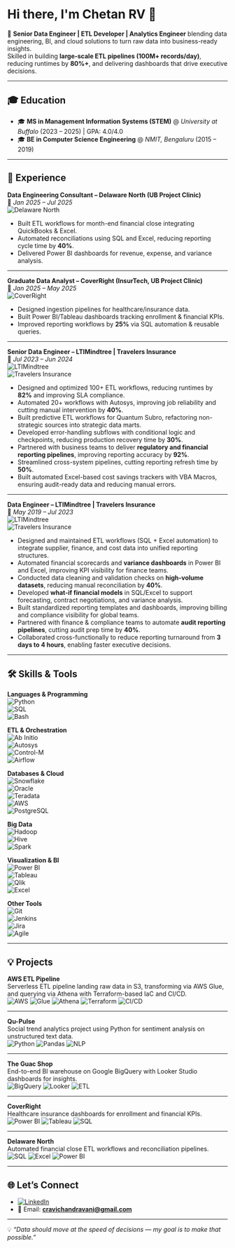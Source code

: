 # Hi there, I'm Chetan RV 👋  
🚀 **Senior Data Engineer | ETL Developer | Analytics Engineer** blending data engineering, BI, and cloud solutions to turn raw data into business-ready insights.  
Skilled in building **large-scale ETL pipelines (100M+ records/day)**, reducing runtimes by **80%+**, and delivering dashboards that drive executive decisions.  

---

## 🎓 Education  
- 🎓 **MS in Management Information Systems (STEM)** @ *University at Buffalo* (2023 – 2025) | GPA: 4.0/4.0  
- 🎓 **BE in Computer Science Engineering** @ *NMIT, Bengaluru* (2015 – 2019)  

---

## 💼 Experience  

**Data Engineering Consultant – Delaware North (UB Project Clinic)**  
📅 *Jan 2025 – Jul 2025*  
![Delaware North](https://img.shields.io/badge/Delaware_North-black?style=flat)  

- Built ETL workflows for month-end financial close integrating QuickBooks & Excel.  
- Automated reconciliations using SQL and Excel, reducing reporting cycle time by **40%**.  
- Delivered Power BI dashboards for revenue, expense, and variance analysis.  

---

**Graduate Data Analyst – CoverRight (InsurTech, UB Project Clinic)**  
📅 *Jan 2025 – May 2025*  
![CoverRight](https://img.shields.io/badge/CoverRight-green?style=flat)  

- Designed ingestion pipelines for healthcare/insurance data.  
- Built Power BI/Tableau dashboards tracking enrollment & financial KPIs.  
- Improved reporting workflows by **25%** via SQL automation & reusable queries.  

---

**Senior Data Engineer – LTIMindtree | Travelers Insurance**  
📅 *Jul 2023 – Jun 2024*  
![LTIMindtree](https://img.shields.io/badge/LTIMindtree-blue?style=flat)  
![Travelers Insurance](https://img.shields.io/badge/Travelers_Insurance-red?style=flat)  

- Designed and optimized 100+ ETL workflows, reducing runtimes by **82%** and improving SLA compliance.  
- Automated 20+ workflows with Autosys, improving job reliability and cutting manual intervention by **40%**.  
- Built predictive ETL workflows for Quantum Subro, refactoring non-strategic sources into strategic data marts.  
- Developed error-handling subflows with conditional logic and checkpoints, reducing production recovery time by **30%**.  
- Partnered with business teams to deliver **regulatory and financial reporting pipelines**, improving reporting accuracy by **92%**.  
- Streamlined cross-system pipelines, cutting reporting refresh time by **50%**.  
- Built automated Excel-based cost savings trackers with VBA Macros, ensuring audit-ready data and reducing manual errors.  

---

**Data Engineer – LTIMindtree | Travelers Insurance**  
📅 *May 2019 – Jul 2023*  
![LTIMindtree](https://img.shields.io/badge/LTIMindtree-blue?style=flat)  
![Travelers Insurance](https://img.shields.io/badge/Travelers_Insurance-red?style=flat)  

- Designed and maintained ETL workflows (SQL + Excel automation) to integrate supplier, finance, and cost data into unified reporting structures.  
- Automated financial scorecards and **variance dashboards** in Power BI and Excel, improving KPI visibility for finance teams.  
- Conducted data cleaning and validation checks on **high-volume datasets**, reducing manual reconciliation by **40%**.  
- Developed **what-if financial models** in SQL/Excel to support forecasting, contract negotiations, and variance analysis.  
- Built standardized reporting templates and dashboards, improving billing and compliance visibility for global teams.  
- Partnered with finance & compliance teams to automate **audit reporting pipelines**, cutting audit prep time by **40%**.  
- Collaborated cross-functionally to reduce reporting turnaround from **3 days to 4 hours**, enabling faster executive decisions.  

---

## 🛠️ Skills & Tools  

**Languages & Programming**  
![Python](https://img.shields.io/badge/Python-3776AB?style=flat&logo=python&logoColor=white)  
![SQL](https://img.shields.io/badge/SQL-005C84?style=flat&logo=postgresql&logoColor=white)  
![Bash](https://img.shields.io/badge/Bash-121011?style=flat&logo=gnu-bash&logoColor=white)  

**ETL & Orchestration**  
![Ab Initio](https://img.shields.io/badge/Ab%20Initio-blue?style=flat)  
![Autosys](https://img.shields.io/badge/Autosys-orange?style=flat)  
![Control-M](https://img.shields.io/badge/Control--M-lightgrey?style=flat)  
![Airflow](https://img.shields.io/badge/Apache%20Airflow-017CEE?style=flat&logo=apache-airflow&logoColor=white)  

**Databases & Cloud**  
![Snowflake](https://img.shields.io/badge/Snowflake-29B5E8?style=flat&logo=snowflake&logoColor=white)  
![Oracle](https://img.shields.io/badge/Oracle-F80000?style=flat&logo=oracle&logoColor=white)  
![Teradata](https://img.shields.io/badge/Teradata-F37440?style=flat)  
![AWS](https://img.shields.io/badge/AWS-232F3E?style=flat&logo=amazon-aws&logoColor=white)  
![PostgreSQL](https://img.shields.io/badge/PostgreSQL-316192?style=flat&logo=postgresql&logoColor=white)  

**Big Data**  
![Hadoop](https://img.shields.io/badge/Hadoop-66CCFF?style=flat&logo=apache-hadoop&logoColor=black)  
![Hive](https://img.shields.io/badge/Hive-FDEE21?style=flat&logo=apache-hive&logoColor=black)  
![Spark](https://img.shields.io/badge/Apache%20Spark-E25A1C?style=flat&logo=apachespark&logoColor=white)  

**Visualization & BI**  
![Power BI](https://img.shields.io/badge/PowerBI-F2C811?style=flat&logo=power-bi&logoColor=black)  
![Tableau](https://img.shields.io/badge/Tableau-E97627?style=flat&logo=tableau&logoColor=white)  
![Qlik](https://img.shields.io/badge/Qlik-009848?style=flat)  
![Excel](https://img.shields.io/badge/Excel-217346?style=flat&logo=microsoft-excel&logoColor=white)  

**Other Tools**  
![Git](https://img.shields.io/badge/Git-F05032?style=flat&logo=git&logoColor=white)  
![Jenkins](https://img.shields.io/badge/Jenkins-D24939?style=flat&logo=jenkins&logoColor=white)  
![Jira](https://img.shields.io/badge/Jira-0052CC?style=flat&logo=jira&logoColor=white)  
![Agile](https://img.shields.io/badge/Agile-009FDA?style=flat)  

---

## 💡 Projects  

**AWS ETL Pipeline**  
Serverless ETL pipeline landing raw data in S3, transforming via AWS Glue, and querying via Athena with Terraform-based IaC and CI/CD.  
![AWS](https://img.shields.io/badge/AWS-232F3E?style=flat&logo=amazon-aws&logoColor=white) ![Glue](https://img.shields.io/badge/Glue-FF9900?style=flat&logo=aws&logoColor=white) ![Athena](https://img.shields.io/badge/Athena-232F3E?style=flat&logo=amazon-aws&logoColor=white) ![Terraform](https://img.shields.io/badge/Terraform-844FBA?style=flat&logo=terraform&logoColor=white) ![CI/CD](https://img.shields.io/badge/CI--CD-GitHub_Actions-blue?style=flat&logo=github-actions&logoColor=white)  

---

**Qu-Pulse**  
Social trend analytics project using Python for sentiment analysis on unstructured text data.  
![Python](https://img.shields.io/badge/Python-3776AB?style=flat&logo=python&logoColor=white) ![Pandas](https://img.shields.io/badge/Pandas-150458?style=flat&logo=pandas&logoColor=white) ![NLP](https://img.shields.io/badge/NLP-TextMining-yellow?style=flat)  

---

**The Guac Shop**  
End-to-end BI warehouse on Google BigQuery with Looker Studio dashboards for insights.  
![BigQuery](https://img.shields.io/badge/BigQuery-4285F4?style=flat&logo=google-cloud&logoColor=white) ![Looker](https://img.shields.io/badge/Looker_Studio-4285F4?style=flat&logo=looker&logoColor=white) ![ETL](https://img.shields.io/badge/ETL-Pipelines-lightgrey?style=flat)  

---

**CoverRight**  
Healthcare insurance dashboards for enrollment and financial KPIs.  
![Power BI](https://img.shields.io/badge/PowerBI-F2C811?style=flat&logo=power-bi&logoColor=black) ![Tableau](https://img.shields.io/badge/Tableau-E97627?style=flat&logo=tableau&logoColor=white) ![SQL](https://img.shields.io/badge/SQL-005C84?style=flat&logo=postgresql&logoColor=white)  

---

**Delaware North**  
Automated financial close ETL workflows and reconciliation pipelines.  
![SQL](https://img.shields.io/badge/SQL-005C84?style=flat&logo=postgresql&logoColor=white) ![Excel](https://img.shields.io/badge/Excel-217346?style=flat&logo=microsoft-excel&logoColor=white) ![Power BI](https://img.shields.io/badge/PowerBI-F2C811?style=flat&logo=power-bi&logoColor=black)  

---

## 🌐 Let’s Connect  
- [![LinkedIn](https://img.shields.io/badge/LinkedIn-blue?style=flat&logo=linkedin&logoColor=white)](https://www.linkedin.com/in/chetanrv/)  
- 📧 Email: **cravichandravani@gmail.com**  

---

💡 *“Data should move at the speed of decisions — my goal is to make that possible.”*  
